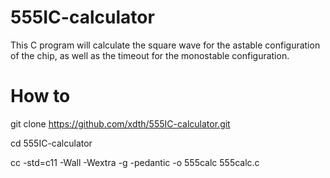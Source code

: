 # 555IC-calculator
This C program will calculate the square wave for the astable configuration of the chip, as well as the timeout for the monostable configuration.
     
# How to
git clone https://github.com/xdth/555IC-calculator.git

cd 555IC-calculator

cc -std=c11 -Wall -Wextra -g -pedantic -o 555calc 555calc.c
